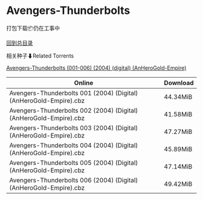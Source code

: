 # Avengers-Thunderbolts

打包下载📦仍在工事中

[回到总目录](/Catalogs.md)







相关种子⬇Related Torrents

[Avengers-Thunderbolts (001-006) (2004) (digital) (AnHeroGold-Empire)](https://github.com/alicewish/markdown/blob/master/torrent/Avengers-Thunderbolts--001-006---2004---digital---AnHeroGold-Empire.md)

Online | Download
--- | ---
Avengers-Thunderbolts 001 (2004) (Digital) (AnHeroGold-Empire).cbz | 44.34MiB
Avengers-Thunderbolts 002 (2004) (Digital) (AnHeroGold-Empire).cbz | 41.58MiB
Avengers-Thunderbolts 003 (2004) (Digital) (AnHeroGold-Empire).cbz | 47.27MiB
Avengers-Thunderbolts 004 (2004) (Digital) (AnHeroGold-Empire).cbz | 45.89MiB
Avengers-Thunderbolts 005 (2004) (Digital) (AnHeroGold-Empire).cbz | 47.14MiB
Avengers-Thunderbolts 006 (2004) (Digital) (AnHeroGold-Empire).cbz | 49.42MiB